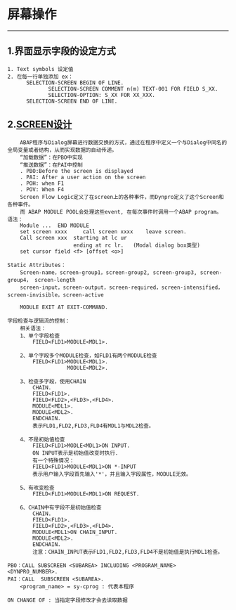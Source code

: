 # 屏幕操作
----------
## 1.界面显示字段的设定方式
	1. Text symbols 设定值
	2. 在每一行单独添加 ex： 
	      SELECTION-SCREEN BEGIN OF LINE.
				 SELECTION-SCREEN COMMENT n(m) TEXT-001 FOR FIELD S_XX.
				 SELECTION-OPTION: S_XX FOR XX_XXX.
		  SELECTION-SCREEN END OF LINE.
## 2.[SCREEN设计](https://blog.csdn.net/Jay_1989/article/details/51611315)
		ABAP程序与Dialog屏幕进行数据交换的方式，通过在程序中定义一个与Dialog中同名的全局变量或者结构，从而实现数据的自动传递。
		“加载数据”：在PBO中实现
		“推送数据”：在PAI中控制
		. PBO:Before the screen is displayed
		. PAI: After a user action on the screen
		. POH: when F1
		. POV: When F4
		Screen Flow Logic定义了在screen上的各种事件，而Dynpro定义了这个Screen和各种事件。
		而 ABAP MODULE POOL会处理这些event, 在每次事件时调用一个ABAP program。
	语法：
		Module ...  END MODULE 
		set screen xxxx     call screen xxxx  	leave screen.          
		Call screen xxx  starting at lc ur
					     ending at rc lr.   (Modal dialog box类型)
		set cursor field <f> [offset <o>]  
		       
	Static Attributes：
		Screen-name，screen-group1，screen-group2, screen-group3, screen-group4， screen-length
		screen-input，screen-output，screen-required，screen-intensified，screen-invisible，screen-active
	
		MODULE EXIT AT EXIT-COMMAND. 
	
	字段检查与逻辑流的控制：
		相关语法：
		1、单个字段检查
			FIELD<FLD1>MODULE<MDL1>.
		
		2、单个字段多个MODULE检查，如FLD1有两个MODULE检查
			FIELD<FLD1>MODULE<MDL1>.
			           MODULE<MDL2>.
		
		3、检查多字段，使用CHAIN
			CHAIN.
			FIELD<FLD1>.
			FIELD<FLD2>,<FLD3>,<FLD4>.
			MODULE<MDL1>.
			MODULE<MDL2>.
			ENDCHAIN.
			表示FLD1,FLD2,FLD3,FLD4有MDL1与MDL2检查。
		
		4、不是初始值检查
			FIELD<FLD1>MODLE<MDL1>ON INPUT.
			ON INPUT表示是初始值改变时执行.
			有一个特殊情况：
			FIELD<FLD1>MODULE<MDL1>ON *-INPUT
			表示用户输入字段首先输入'*'，并且输入字段属性，MODULE无效。
			
		5、有改变检查
			FIELD<FLD1>MODULE<MDL1>ON REQUEST.
		
		6、CHAIN中有字段不是初始值检查
			CHAIN.
			FIELD<FLD1>.
			FIELD<FLD2>,<FLD3>,<FLD4>.
			MODULE<MDL1>ON CHAIN_INPUT.
			MODULE<MDL2>.
			ENDCHAIN.
			注意：CHAIN_INPUT表示FLD1,FLD2,FLD3,FLD4不是初始值是执行MDL1检查。

	PBO：CALL SUBSCREEN <SUBAREA> INCLUDING <PROGRAM_NAME> <DYNPRO_NUMBER>.
	PAI：CALL  SUBSCREEN <SUBAREA>.     
		<program_name> = sy-cprog : 代表本程序
	
	ON CHANGE OF : 当指定字段修改才会去读取数据
